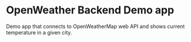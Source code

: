 # OpenWeather Backend Demo app
Demo app that connects to OpenWeatherMap web API and shows current temperature in a given city.
